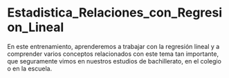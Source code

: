 # Estadistica_Relaciones_con_Regresion_Lineal
En este entrenamiento, aprenderemos a trabajar con la regresión lineal y a comprender varios conceptos relacionados con este tema tan importante, que seguramente vimos en nuestros estudios de bachillerato, en el colegio o en la escuela.
